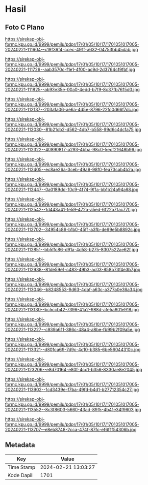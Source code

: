 # Hasil

## Foto C Plano

https://sirekap-obj-formc.kpu.go.id/9999/pemilu/pdpr/17/01/05/10/17/1701051017005-20240221-111604--c19f36f4-ccec-491f-a632-04753bb45dab.jpg

https://sirekap-obj-formc.kpu.go.id/9999/pemilu/pdpr/17/01/05/10/17/1701051017005-20240221-111729--aab3570c-f1e1-4f00-ac9d-2d3764cf9fbf.jpg

https://sirekap-obj-formc.kpu.go.id/9999/pemilu/pdpr/17/01/05/10/17/1701051017005-20240221-111825--ab93e35e-00a0-4edd-b7f9-8c37fb7615d0.jpg

https://sirekap-obj-formc.kpu.go.id/9999/pemilu/pdpr/17/01/05/10/17/1701051017005-20240221-112137--203a1a06-ae6a-4d5e-8796-22fc0d66f7dc.jpg

https://sirekap-obj-formc.kpu.go.id/9999/pemilu/pdpr/17/01/05/10/17/1701051017005-20240221-112030--81b21cb2-d562-4db7-b558-99d6c4dc1a75.jpg

https://sirekap-obj-formc.kpu.go.id/9999/pemilu/pdpr/17/01/05/10/17/1701051017005-20240221-112322--40890817-a293-4bba-98c0-5ecf21648b96.jpg

https://sirekap-obj-formc.kpu.go.id/9999/pemilu/pdpr/17/01/05/10/17/1701051017005-20240221-112405--ec8ae26a-3ceb-49a9-98f0-fea73cab4b2a.jpg

https://sirekap-obj-formc.kpu.go.id/9999/pemilu/pdpr/17/01/05/10/17/1701051017005-20240221-112447--0a0189dd-10c9-4f74-9f1a-bb1b24a94a68.jpg

https://sirekap-obj-formc.kpu.go.id/9999/pemilu/pdpr/17/01/05/10/17/1701051017005-20240221-112542--1d443a41-fe59-472a-a5ed-6f22a71ac77f.jpg

https://sirekap-obj-formc.kpu.go.id/9999/pemilu/pdpr/17/01/05/10/17/1701051017005-20240221-112702--34954c89-b1b0-45f1-a3fb-de99e5b8892c.jpg

https://sirekap-obj-formc.kpu.go.id/9999/pemilu/pdpr/17/01/05/10/17/1701051017005-20240221-112851--bb5ffc86-d91a-4d58-b275-8307522ae62f.jpg

https://sirekap-obj-formc.kpu.go.id/9999/pemilu/pdpr/17/01/05/10/17/1701051017005-20240221-112938--81de59e1-c483-49b3-ac03-858b73f4e3b7.jpg

https://sirekap-obj-formc.kpu.go.id/9999/pemilu/pdpr/17/01/05/10/17/1701051017005-20240221-113046--b8248553-9d63-4daf-a63c-a377a0e36a34.jpg

https://sirekap-obj-formc.kpu.go.id/9999/pemilu/pdpr/17/01/05/10/17/1701051017005-20240221-113130--bc5ccb42-7396-41a2-988d-afe5a801e918.jpg

https://sirekap-obj-formc.kpu.go.id/9999/pemilu/pdpr/17/01/05/10/17/1701051017005-20240221-113227--c939a611-386c-48a4-a8be-fb99b2f09a5e.jpg

https://sirekap-obj-formc.kpu.go.id/9999/pemilu/pdpr/17/01/05/10/17/1701051017005-20240221-113321--d801ca69-7d9c-4c10-b385-6be56044310c.jpg

https://sirekap-obj-formc.kpu.go.id/9999/pemilu/pdpr/17/01/05/10/17/1701051017005-20240221-123206--e8d70164-e80f-4cc1-b356-8330ae8e2045.jpg

https://sirekap-obj-formc.kpu.go.id/9999/pemilu/pdpr/17/01/05/10/17/1701051017005-20240221-113902--1cd3439e-f7ba-49fd-b4d1-b27712354c27.jpg

https://sirekap-obj-formc.kpu.go.id/9999/pemilu/pdpr/17/01/05/10/17/1701051017005-20240221-113552--8c3f8603-5660-43ad-89f5-4b41e34f9603.jpg

https://sirekap-obj-formc.kpu.go.id/9999/pemilu/pdpr/17/01/05/10/17/1701051017005-20240221-113707--e8eb8748-2cca-474f-87fc-ef6f1f54306b.jpg


## Metadata

| Key        | Value               |
| ---------- | ------------------- |
| Time Stamp | 2024-02-21 13:03:27 |
| Kode Dapil | 1701                |



